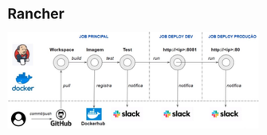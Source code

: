# Rancher

<kbd>
    <img src="https://github.com/fabiokerber/Jenkins/blob/main/img/040220221000.jpg">
</kbd>
<br />
<br />